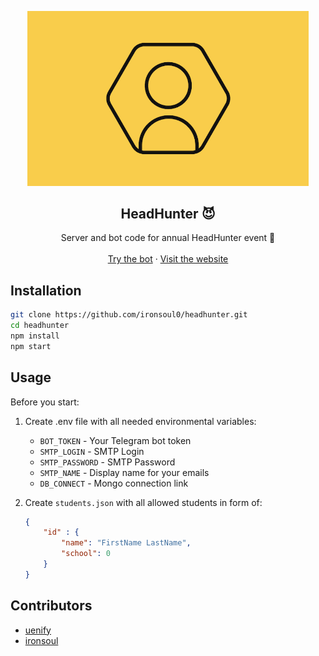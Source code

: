 <p align="center">
  <a href="https://trytohunt.me">
    <img src="images/logo.png" alt="Logo" width="450">
  </a>

  <h2 align="center">HeadHunter 😈</h2>

  <p align="center">
    Server and bot code for annual HeadHunter event 🎃
    <br />
    <br />
    <a href="https://t.me/nu_headhunter_bot">Try the bot</a>
    ·
    <a href="https://trytohunt.me/">Visit the website</a>
  </p>
</p>

## Installation

```sh
git clone https://github.com/ironsoul0/headhunter.git
cd headhunter
npm install
npm start
```

## Usage

Before you start:

1. Create .env file with all needed environmental variables:
    - `BOT_TOKEN` - Your Telegram bot token
    - `SMTP_LOGIN` - SMTP Login
    - `SMTP_PASSWORD` - SMTP Password
    - `SMTP_NAME` - Display name for your emails
    - `DB_CONNECT` - Mongo connection link

2. Create `students.json` with all allowed students in form of:
    ```json
    {
        "id" : {
            "name": "FirstName LastName",
            "school": 0
        }
    }
    ```

## Contributors

* [uenify](https://uenify.com)
* [ironsoul](https://ironsoul.me)
